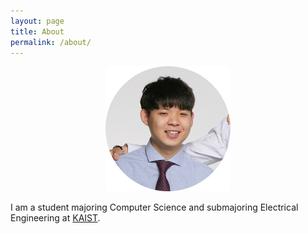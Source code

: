 ```yaml
---
layout: page
title: About
permalink: /about/
---
```


<p align="center"><img src="/assets/img/profile_pic_cropped.jpg"></p>

I am a student majoring Computer Science and submajoring Electrical Engineering at [KAIST](https://www.kaist.ac.kr/en/).